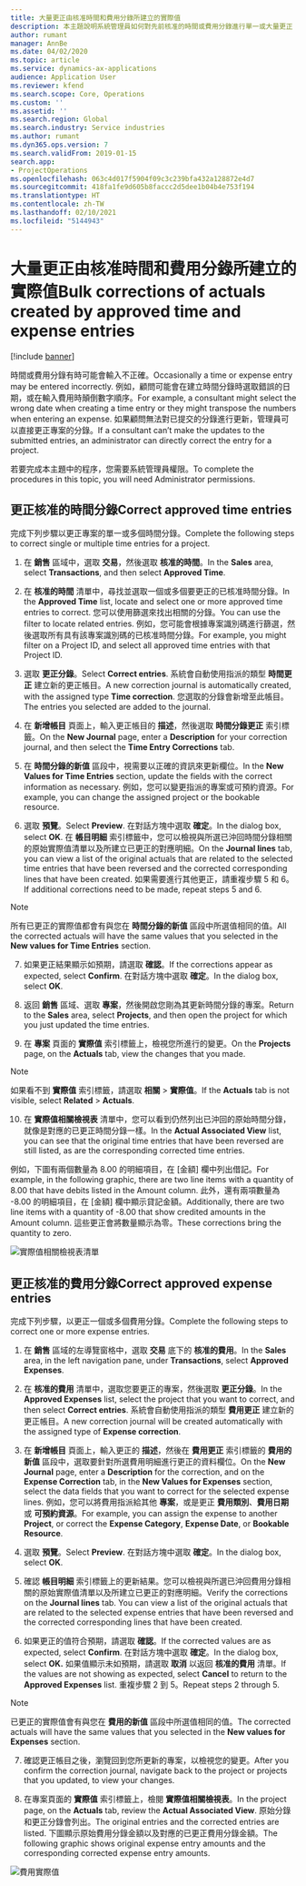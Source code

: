 ```yaml
---
title: 大量更正由核准時間和費用分錄所建立的實際值
description: 本主題說明系統管理員如何對先前核准的時間或費用分錄進行單一或大量更正 (如果計費未完成)。
author: rumant
manager: AnnBe
ms.date: 04/02/2020
ms.topic: article
ms.service: dynamics-ax-applications
audience: Application User
ms.reviewer: kfend
ms.search.scope: Core, Operations
ms.custom: ''
ms.assetid: ''
ms.search.region: Global
ms.search.industry: Service industries
ms.author: rumant
ms.dyn365.ops.version: 7
ms.search.validFrom: 2019-01-15
search.app:
- ProjectOperations
ms.openlocfilehash: 063c4d017f5904f09c3c239bfa432a128872e4d7
ms.sourcegitcommit: 418fa1fe9d605b8faccc2d5dee1b04b4e753f194
ms.translationtype: HT
ms.contentlocale: zh-TW
ms.lasthandoff: 02/10/2021
ms.locfileid: "5144943"
---
```

# <a name="bulk-corrections-of-actuals-created-by-approved-time-and-expense-entries"></a><span data-ttu-id="ca764-103">大量更正由核准時間和費用分錄所建立的實際值</span><span class="sxs-lookup"><span data-stu-id="ca764-103">Bulk corrections of actuals created by approved time and expense entries</span></span>

[!include [banner](../includes/psa-now-project-operations.md)]

<span data-ttu-id="ca764-104">時間或費用分錄有時可能會輸入不正確。</span><span class="sxs-lookup"><span data-stu-id="ca764-104">Occasionally a time or expense entry may be entered incorrectly.</span></span> <span data-ttu-id="ca764-105">例如，顧問可能會在建立時間分錄時選取錯誤的日期，或在輸入費用時顛倒數字順序。</span><span class="sxs-lookup"><span data-stu-id="ca764-105">For example, a consultant might select the wrong date when creating a time entry or they might transpose the numbers when entering an expense.</span></span> <span data-ttu-id="ca764-106">如果顧問無法對已提交的分錄進行更新，管理員可以直接更正專案的分錄。</span><span class="sxs-lookup"><span data-stu-id="ca764-106">If a consultant can’t make the updates to the submitted entries, an administrator can directly correct the entry for a project.</span></span>

<span data-ttu-id="ca764-107">若要完成本主題中的程序，您需要系統管理員權限。</span><span class="sxs-lookup"><span data-stu-id="ca764-107">To complete the procedures in this topic, you will need Administrator permissions.</span></span>

## <a name="correct-approved-time-entries"></a><span data-ttu-id="ca764-108">更正核准的時間分錄</span><span class="sxs-lookup"><span data-stu-id="ca764-108">Correct approved time entries</span></span>     

<span data-ttu-id="ca764-109">完成下列步驟以更正專案的單一或多個時間分錄。</span><span class="sxs-lookup"><span data-stu-id="ca764-109">Complete the following steps to correct single or multiple time entries for a project.</span></span>

1. <span data-ttu-id="ca764-110">在 **銷售** 區域中，選取 **交易**，然後選取 **核准的時間**。</span><span class="sxs-lookup"><span data-stu-id="ca764-110">In the **Sales** area, select **Transactions**, and then select **Approved Time**.</span></span> 

2. <span data-ttu-id="ca764-111">在 **核准的時間** 清單中，尋找並選取一個或多個要更正的已核准時間分錄。</span><span class="sxs-lookup"><span data-stu-id="ca764-111">In the **Approved Time** list, locate and select one or more approved time entries to correct.</span></span> <span data-ttu-id="ca764-112">您可以使用篩選來找出相關的分錄。</span><span class="sxs-lookup"><span data-stu-id="ca764-112">You can use the filter to locate related entries.</span></span> <span data-ttu-id="ca764-113">例如，您可能會根據專案識別碼進行篩選，然後選取所有具有該專案識別碼的已核准時間分錄。</span><span class="sxs-lookup"><span data-stu-id="ca764-113">For example, you might filter on a Project ID, and select all approved time entries with that Project ID.</span></span>

3. <span data-ttu-id="ca764-114">選取 **更正分錄**。</span><span class="sxs-lookup"><span data-stu-id="ca764-114">Select **Correct entries**.</span></span> <span data-ttu-id="ca764-115">系統會自動使用指派的類型 **時間更正** 建立新的更正帳目。</span><span class="sxs-lookup"><span data-stu-id="ca764-115">A new correction journal is automatically created, with the assigned type **Time correction**.</span></span> <span data-ttu-id="ca764-116">您選取的分錄會新增至此帳目。</span><span class="sxs-lookup"><span data-stu-id="ca764-116">The entries you selected are added to the journal.</span></span> 

4. <span data-ttu-id="ca764-117">在 **新增帳目** 頁面上，輸入更正帳目的 **描述**，然後選取 **時間分錄更正** 索引標籤。</span><span class="sxs-lookup"><span data-stu-id="ca764-117">On the **New Journal** page, enter a **Description** for your correction journal, and then select the **Time Entry Corrections** tab.</span></span>  
5. <span data-ttu-id="ca764-118">在 **時間分錄的新值** 區段中，視需要以正確的資訊來更新欄位。</span><span class="sxs-lookup"><span data-stu-id="ca764-118">In the **New Values for Time Entries** section, update the fields with the correct information as necessary.</span></span> <span data-ttu-id="ca764-119">例如，您可以變更指派的專案或可預約資源。</span><span class="sxs-lookup"><span data-stu-id="ca764-119">For example, you can change the assigned project or the bookable resource.</span></span>

6. <span data-ttu-id="ca764-120">選取 **預覽**。</span><span class="sxs-lookup"><span data-stu-id="ca764-120">Select **Preview**.</span></span> <span data-ttu-id="ca764-121">在對話方塊中選取 **確定**。</span><span class="sxs-lookup"><span data-stu-id="ca764-121">In the dialog box, select **OK**.</span></span> <span data-ttu-id="ca764-122">在 **帳目明細** 索引標籤中，您可以檢視與所選已沖回時間分錄相關的原始實際值清單以及所建立已更正的對應明細。</span><span class="sxs-lookup"><span data-stu-id="ca764-122">On the **Journal lines** tab, you can view a list of the original actuals that are related to the selected time entries that have been reversed and the corrected corresponding lines that have been created.</span></span> <span data-ttu-id="ca764-123">如果需要進行其他更正，請重複步驟 5 和 6。</span><span class="sxs-lookup"><span data-stu-id="ca764-123">If additional corrections need to be made, repeat steps 5 and 6.</span></span> 

> [!NOTE]
> <span data-ttu-id="ca764-124">所有已更正的實際值都會有與您在 **時間分錄的新值** 區段中所選值相同的值。</span><span class="sxs-lookup"><span data-stu-id="ca764-124">All the corrected actuals will have the same values that you selected in the **New values for Time Entries** section.</span></span>

7. <span data-ttu-id="ca764-125">如果更正結果顯示如預期，請選取 **確認**。</span><span class="sxs-lookup"><span data-stu-id="ca764-125">If the corrections appear as expected, select **Confirm**.</span></span> <span data-ttu-id="ca764-126">在對話方塊中選取 **確定**。</span><span class="sxs-lookup"><span data-stu-id="ca764-126">In the dialog box, select **OK**.</span></span>

8. <span data-ttu-id="ca764-127">返回 **銷售** 區域、選取 **專案**，然後開啟您剛為其更新時間分錄的專案。</span><span class="sxs-lookup"><span data-stu-id="ca764-127">Return to the **Sales** area, select **Projects**, and then open the project for which you just updated the time entries.</span></span> 

9. <span data-ttu-id="ca764-128">在 **專案** 頁面的 **實際值** 索引標籤上，檢視您所進行的變更。</span><span class="sxs-lookup"><span data-stu-id="ca764-128">On the **Projects** page, on the **Actuals** tab, view the changes that you made.</span></span> 

> [!NOTE]
> <span data-ttu-id="ca764-129">如果看不到 **實際值** 索引標籤，請選取 **相關** > **實際值**。</span><span class="sxs-lookup"><span data-stu-id="ca764-129">If the **Actuals** tab is not visible, select **Related** > **Actuals**.</span></span>  

10. <span data-ttu-id="ca764-130">在 **實際值相關檢視表** 清單中，您可以看到仍然列出已沖回的原始時間分錄，就像是對應的已更正時間分錄一樣。</span><span class="sxs-lookup"><span data-stu-id="ca764-130">In the **Actual Associated View** list, you can see that the original time entries that have been reversed are still listed, as are the corresponding corrected time entries.</span></span> 

<span data-ttu-id="ca764-131">例如，下圖有兩個數量為 8.00 的明細項目，在 [金額] 欄中列出借記。</span><span class="sxs-lookup"><span data-stu-id="ca764-131">For example, in the following graphic, there are two line items with a quantity of 8.00 that have debits listed in the Amount column.</span></span> <span data-ttu-id="ca764-132">此外，還有兩項數量為 -8.00 的明細項目，在 [金額] 欄中顯示貸記金額。</span><span class="sxs-lookup"><span data-stu-id="ca764-132">Additionally, there are two line items with a quantity of -8.00 that show credited amounts in the Amount column.</span></span> <span data-ttu-id="ca764-133">這些更正會將數量顯示為零。</span><span class="sxs-lookup"><span data-stu-id="ca764-133">These corrections bring the quantity to zero.</span></span>

![實際值相關檢視表清單](https://github.com/MicrosoftDocs/dynamics-365-customer-engagement-pr/blob/bulk-corrections-actuals-created-by-approved-time-expense-entries.md/time-actuals.png)
 
## <a name="correct-approved-expense-entries"></a><span data-ttu-id="ca764-135">更正核准的費用分錄</span><span class="sxs-lookup"><span data-stu-id="ca764-135">Correct approved expense entries</span></span>

<span data-ttu-id="ca764-136">完成下列步驟，以更正一個或多個費用分錄。</span><span class="sxs-lookup"><span data-stu-id="ca764-136">Complete the following steps to correct one or more expense entries.</span></span> 

1. <span data-ttu-id="ca764-137">在 **銷售** 區域的左導覽窗格中，選取 **交易** 底下的 **核准的費用**。</span><span class="sxs-lookup"><span data-stu-id="ca764-137">In the **Sales** area, in the left navigation pane, under **Transactions**, select **Approved Expenses**.</span></span>

2. <span data-ttu-id="ca764-138">在 **核准的費用** 清單中，選取您要更正的專案，然後選取 **更正分錄**。</span><span class="sxs-lookup"><span data-stu-id="ca764-138">In the **Approved Expenses** list, select the project that you want to correct, and then select **Correct entries**.</span></span> <span data-ttu-id="ca764-139">系統會自動使用指派的類型 **費用更正** 建立新的更正帳目。</span><span class="sxs-lookup"><span data-stu-id="ca764-139">A new correction journal will be created automatically with the assigned type of **Expense correction**.</span></span> 

3. <span data-ttu-id="ca764-140">在 **新增帳目** 頁面上，輸入更正的 **描述**，然後在 **費用更正** 索引標籤的 **費用的新值** 區段中，選取要針對所選費用明細進行更正的資料欄位。</span><span class="sxs-lookup"><span data-stu-id="ca764-140">On the **New Journal** page, enter a **Description** for the correction, and on the **Expense Correction** tab, in the **New Values for Expenses** section, select the data fields that you want to correct for the selected expense lines.</span></span> <span data-ttu-id="ca764-141">例如，您可以將費用指派給其他 **專案**，或是更正 **費用類別**、**費用日期** 或 **可預約資源**。</span><span class="sxs-lookup"><span data-stu-id="ca764-141">For example, you can assign the expense to another **Project**, or correct the **Expense Category**, **Expense Date**, or **Bookable Resource**.</span></span>

4. <span data-ttu-id="ca764-142">選取 **預覽**。</span><span class="sxs-lookup"><span data-stu-id="ca764-142">Select **Preview**.</span></span> <span data-ttu-id="ca764-143">在對話方塊中選取 **確定**。</span><span class="sxs-lookup"><span data-stu-id="ca764-143">In the dialog box, select **OK**.</span></span> 

5. <span data-ttu-id="ca764-144">確認 **帳目明細** 索引標籤上的更新結果。您可以檢視與所選已沖回費用分錄相關的原始實際值清單以及所建立已更正的對應明細。</span><span class="sxs-lookup"><span data-stu-id="ca764-144">Verify the corrections on the **Journal lines** tab. You can view a list of the original actuals that are related to the selected expense entries that have been reversed and the corrected corresponding lines that have been created.</span></span>

6. <span data-ttu-id="ca764-145">如果更正的值符合預期，請選取 **確認**。</span><span class="sxs-lookup"><span data-stu-id="ca764-145">If the corrected values are as expected, select **Confirm**.</span></span> <span data-ttu-id="ca764-146">在對話方塊中選取 **確定**。</span><span class="sxs-lookup"><span data-stu-id="ca764-146">In the dialog box, select **OK.**</span></span> <span data-ttu-id="ca764-147">如果值顯示未如預期，請選取 **取消** 以返回 **核准的費用** 清單。</span><span class="sxs-lookup"><span data-stu-id="ca764-147">If the values are not showing as expected, select **Cancel** to return to the **Approved Expenses** list.</span></span> <span data-ttu-id="ca764-148">重複步驟 2 到 5。</span><span class="sxs-lookup"><span data-stu-id="ca764-148">Repeat steps 2 through 5.</span></span> 

> [!NOTE]
> <span data-ttu-id="ca764-149">已更正的實際值會有與您在 **費用的新值** 區段中所選值相同的值。</span><span class="sxs-lookup"><span data-stu-id="ca764-149">The corrected actuals will have the same values that you selected in the **New values for Expenses** section.</span></span>

7. <span data-ttu-id="ca764-150">確認更正帳目之後，瀏覽回到您所更新的專案，以檢視您的變更。</span><span class="sxs-lookup"><span data-stu-id="ca764-150">After you confirm the correction journal, navigate back to the project or projects that you updated, to view your changes.</span></span>  

8. <span data-ttu-id="ca764-151">在專案頁面的 **實際值** 索引標籤上，檢閱 **實際值相關檢視表**。</span><span class="sxs-lookup"><span data-stu-id="ca764-151">In the project page, on the **Actuals** tab, review the **Actual Associated View**.</span></span> <span data-ttu-id="ca764-152">原始分錄和更正分錄會列出。</span><span class="sxs-lookup"><span data-stu-id="ca764-152">The original entries and the corrected entries are listed.</span></span> <span data-ttu-id="ca764-153">下圖顯示原始費用分錄金額以及對應的已更正費用分錄金額。</span><span class="sxs-lookup"><span data-stu-id="ca764-153">The following graphic shows original expense entry amounts and the corresponding corrected expense entry amounts.</span></span> 

![費用實際值](https://user-images.githubusercontent.com/60806505/77122219-4cd52900-69fa-11ea-8349-ccd2ffebf640.png)
